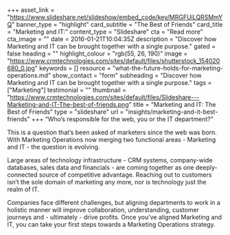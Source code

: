 +++
asset_link = "https://www.slideshare.net/slideshow/embed_code/key/MRGFUiLQRSMmYQ"
banner_type = "highlight"
card_subtitle = "The Best of Friends"
card_title = "Marketing and IT:"
content_type = "Slideshare"
cta = "Read more"
cta_image = ""
date = 2016-01-21T10:04:35Z
description = "Discover how Marketing and IT can be brought together with a single purpose."
gated = false
heading = ""
highlight_colour = "rgb(55, 26, 190)"
image = "https://www.crmtechnologies.com/sites/default/files/shutterstock_154020680_0.jpg"
keywords = []
resource = "what-the-future-holds-for-marketing-operations.md"
show_contact = "form"
subheading = "Discover how Marketing and IT can be brought together with a single purpose."
tags = ["Marketing"]
testimonial = ""
thumbnail = "https://www.crmtechnologies.com/sites/default/files/Slideshare---Marketing-and-IT-The-best-of-friends.png"
title = "Marketing and IT: The Best of Friends"
type = "slideshare"
url = "insights/marketing-and-it-best-friends"
+++
“Who’s responsible for the web, you or the IT department?”

This is a question that’s been asked of marketers since the web was born. With Marketing Operations now merging two functional areas - Marketing and IT - the question is evolving.

Large areas of technology infrastructure - CRM systems, company-wide databases, sales data and financials - are coming together as one deeply-connected source of competitive advantage. Reaching out to customers isn’t the sole domain of marketing any more, nor is technology just the realm of IT.

Companies face different challenges, but aligning departments to work in a holistic manner will improve collaboration, understanding, customer journeys and - ultimately - drive profits. Once you’ve aligned Marketing and IT, you can take your first steps towards a Marketing Operations strategy.